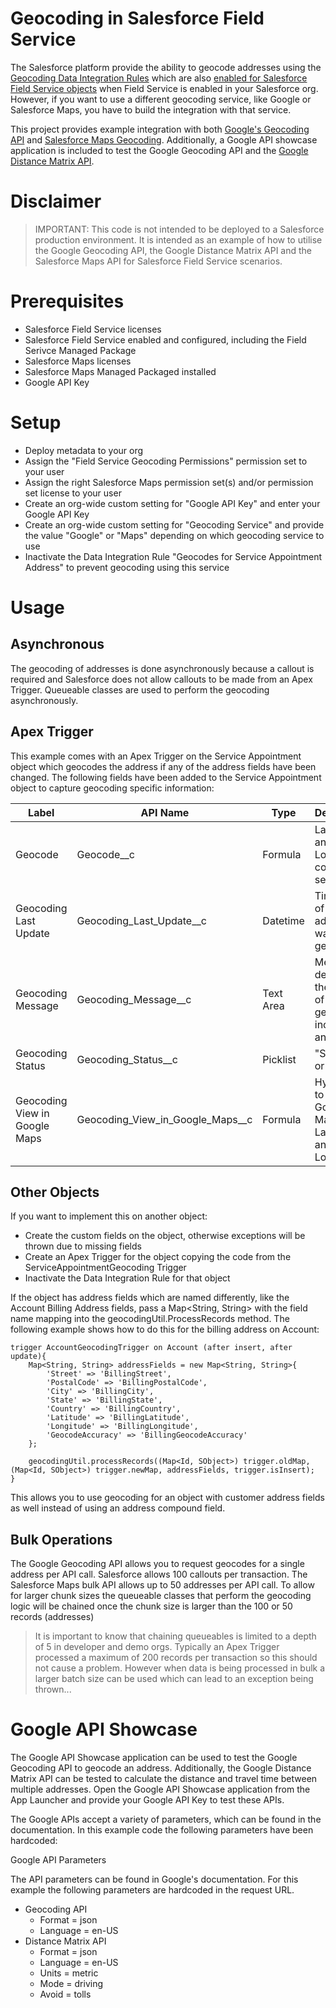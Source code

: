 # Geocoding in Salesforce Field Service

The Salesforce platform provide the ability to geocode addresses using the [Geocoding Data Integration Rules](https://help.salesforce.com/s/articleView?id=sf.data_dot_com_clean_admin_automatically_get_geocodes_for_addresses.htm&type=5) which are also [enabled for Salesforce Field Service objects](https://help.salesforce.com/s/articleView?id=sf.fs_location_tracking.htm&language=en_US&type=5) when Field Service is enabled in your Salesforce org. However, if you want to use a different geocoding service, like Google or Salesforce Maps, you have to build the integration with that service.

This project provides example integration with both [Google's Geocoding API](https://developers.google.com/maps/documentation/geocoding/overview) and [Salesforce Maps Geocoding](https://developer.salesforce.com/docs/atlas.en-us.maps_developer_guide.meta/maps_developer_guide/maps_apex_batchgeocode.htm). Additionally, a Google API showcase application is included to test the Google Geocoding API and the [Google Distance Matrix API](https://developers.google.com/maps/documentation/distance-matrix/overview).

# Disclaimer

> IMPORTANT: This code is not intended to be deployed to a Salesforce production environment. It is intended as an example of how to utilise the Google Geocoding API, the Google Distance Matrix API and the Salesforce Maps API for Salesforce Field Service scenarios. 

# Prerequisites

- Salesforce Field Service licenses
- Salesforce Field Service enabled and configured, including the Field Serivce Managed Package
- Salesforce Maps licenses
- Salesforce Maps Managed Packaged installed
- Google API Key

# Setup

- Deploy metadata to your org
- Assign the "Field Service Geocoding Permissions" permission set to your user
- Assign the right Salesforce Maps permission set(s) and/or permission set license to your user
- Create an org-wide custom setting for "Google API Key" and enter your Google API Key 
- Create an org-wide custom setting for "Geocoding Service" and provide the value "Google" or "Maps" depending on which geocoding service to use
- Inactivate the Data Integration Rule "Geocodes for Service Appointment Address" to prevent geocoding using this service

# Usage

## Asynchronous

The geocoding of addresses is done asynchronously because a callout is required and Salesforce does not allow callouts to be made from an Apex Trigger. Queueable classes are used to perform the geocoding asynchronously. 

## Apex Trigger

This example comes with an Apex Trigger on the Service Appointment object which geocodes the address if any of the address fields have been changed. The following fields have been added to the Service Appointment object to capture geocoding specific information:

| Label                         | API Name                         | Type      | Description                                                    |
|-------------------------------|----------------------------------|-----------|----------------------------------------------------------------|
| Geocode                       | Geocode__c                       | Formula   | Latitude and Longitude comma-separated                         |
| Geocoding Last Update         | Geocoding_Last_Update__c         | Datetime  | Timestamp of when the address was last geocoded                |
| Geocoding Message             | Geocoding_Message__c             | Text Area | Message describing the result of geocoding including any error |
| Geocoding Status              | Geocoding_Status__c              | Picklist  | "Success" or "Error"                                           |
| Geocoding View in Google Maps | Geocoding_View_in_Google_Maps__c | Formula   | Hyperlink to open Google Maps using Latitude and Longitude     |

## Other Objects

If you want to implement this on another object:
- Create the custom fields on the object, otherwise exceptions will be thrown due to missing fields
- Create an Apex Trigger for the object copying the code from the ServiceAppointmentGeocoding Trigger
- Inactivate the Data Integration Rule for that object

If the object has address fields which are named differently, like the Account Billing Address fields, pass a Map<String, String> with the field name mapping into the geocodingUtil.ProcessRecords method. The following example shows how to do this for the billing address on Account:

    trigger AccountGeocodingTrigger on Account (after insert, after update){
        Map<String, String> addressFields = new Map<String, String>{
            'Street' => 'BillingStreet',
            'PostalCode' => 'BillingPostalCode',
            'City' => 'BillingCity',
            'State' => 'BillingState',
            'Country' => 'BillingCountry',
            'Latitude' => 'BillingLatitude',
            'Longitude' => 'BillingLongitude',
            'GeocodeAccuracy' => 'BillingGeocodeAccuracy'
        };

        geocodingUtil.processRecords((Map<Id, SObject>) trigger.oldMap, (Map<Id, SObject>) trigger.newMap, addressFields, trigger.isInsert);
    }

This allows you to use geocoding for an object with customer address fields as well instead of using an address compound field.

## Bulk Operations

The Google Geocoding API allows you to request geocodes for a single address per API call. Salesforce allows 100 callouts per transaction. The Salesforce Maps bulk API allows up to 50 addresses per API call. To allow for larger chunk sizes the queueable classes that perform the geocoding logic will be chained once the chunk size is larger than the 100 or 50 records (addresses)

> It is important to know that chaining queueables is limited to a depth of 5 in developer and demo orgs. Typically an Apex Trigger processed a maximum of 200 records per transaction so this should not cause a problem. However when data is being processed in bulk a larger batch size can be used which can lead to an exception being thrown...

# Google API Showcase

The Google API Showcase application can be used to test the Google Geocoding API to geocode an address. Additionally, the Google Distance Matrix API can be tested to calculate the distance and travel time between multiple addresses. Open the Google API Showcase application from the App Launcher and provide your Google API Key to test these APIs.

The Google APIs accept a variety of parameters, which can be found in the documentation. In this example code the following parameters have been hardcoded:

Google API Parameters

The API parameters can be found in Google's documentation. For this example the following parameters are hardcoded in the request URL.

* Geocoding API
    * Format = json
    * Language = en-US
* Distance Matrix API
    * Format = json
    * Language = en-US
    * Units = metric
    * Mode = driving
    * Avoid = tolls


